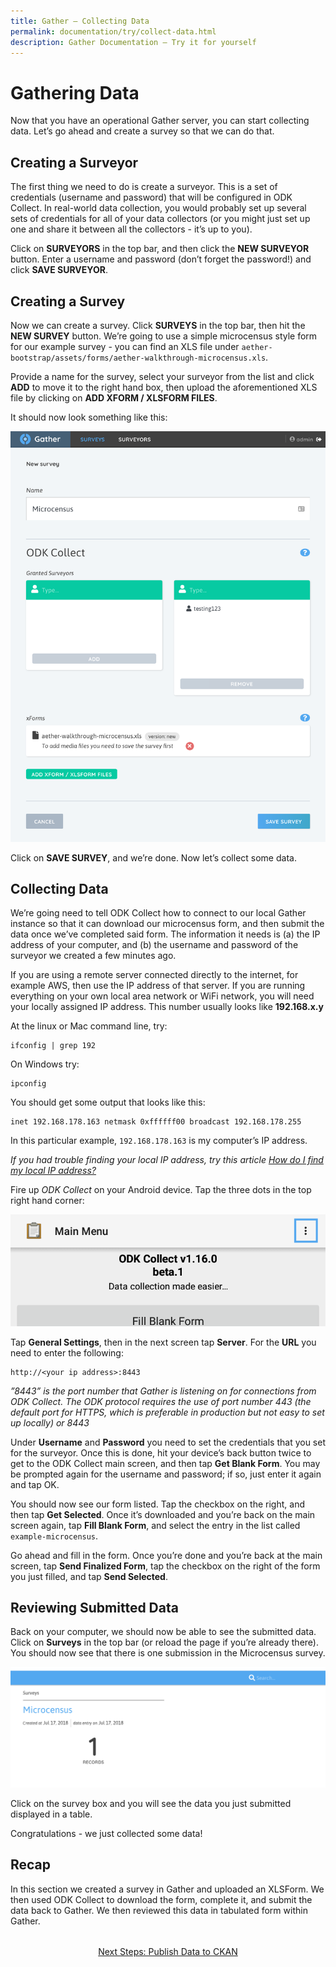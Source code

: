 ```yaml
---
title: Gather – Collecting Data
permalink: documentation/try/collect-data.html
description: Gather Documentation – Try it for yourself
---
```


# Gathering Data

Now that you have an operational Gather server, you can start collecting data. Let’s go ahead and create a survey so that we can do that.

## Creating a Surveyor

The first thing we need to do is create a surveyor. This is a set of credentials (username and password) that will be configured in ODK Collect. In real-world data collection, you would probably set up several sets of credentials for all of your data collectors (or you might just set up one and share it between all the collectors - it’s up to you).

Click on **SURVEYORS** in the top bar, and then click the **NEW SURVEYOR** button. Enter a username and password (don’t forget the password!) and click **SAVE SURVEYOR**.

## Creating a Survey

Now we can create a survey. Click **SURVEYS** in the top bar, then hit the **NEW SURVEY** button. We’re going to use a simple microcensus style form for our example survey - you can find an XLS file under `aether-bootstrap/assets/forms/aether-walkthrough-microcensus.xls`.

Provide a name for the survey, select your surveyor from the list and click **ADD** to move it to the right hand box, then upload the aforementioned XLS file by clicking on **ADD XFORM / XLSFORM FILES**.

It should now look something like this:

![Create a new survey](/images/gather-create-survey.png)

Click on **SAVE SURVEY**, and we’re done. Now let’s collect some data.

## Collecting Data

We’re going need to tell ODK Collect how to connect to our local Gather instance so that it can download our microcensus form, and then submit the data once we’ve completed said form. The information it needs is (a) the IP address of your computer, and (b) the username and password of the surveyor we created a few minutes ago. 

If you are using a remote server connected directly to the internet, for example AWS, then use the IP address of that server.  If you are running everything on your own local area network or WiFi network, you will need your locally assigned IP address.  This number usually looks like **192.168.x.y**  

At the linux or Mac command line, try:
```
ifconfig | grep 192
```
On Windows try: 
```
ipconfig
```
You should get some output that looks like this:
```
inet 192.168.178.163 netmask 0xffffff00 broadcast 192.168.178.255
```
In this particular example, `192.168.178.163` is my computer’s IP address.

*If you had trouble finding your local IP address, try this article [How do I find my local IP address?](https://www.whatismyip.com/questions/how-do-i-find-my-local-ip-address/)*

Fire up _ODK Collect_ on your Android device. Tap the three dots in the top right hand corner:

![ODK Collect settings menu](/images/gather-collect-dots.png)

Tap **General Settings**, then in the next screen tap **Server**. For the **URL** you need to enter the following:

```
http://<your ip address>:8443
```

*”8443” is the port number that Gather is listening on for connections from ODK Collect. The ODK protocol requires the use of port number 443 (the default port for HTTPS, which is preferable in production but not easy to set up locally) or 8443*

Under **Username** and **Password** you need to set the credentials that you set for the surveyor. Once this is done, hit your device’s back button twice to get to the ODK Collect main screen, and then tap **Get Blank Form**. You may be prompted again for the username and password; if so, just enter it again and tap OK.

You should now see our form listed. Tap the checkbox on the right, and then tap **Get Selected**. Once it’s downloaded and you’re back on the main screen again, tap **Fill Blank Form**, and select the entry in the list called `example-microcensus`.

Go ahead and fill in the form. Once you’re done and you’re back at the main screen, tap **Send Finalized Form**, tap the checkbox on the right of the form you just filled, and tap **Send Selected**.

## Reviewing Submitted Data

Back on your computer, we should now be able to see the submitted data. Click on **Surveys** in the top bar (or reload the page if you’re already there). You should now see that there is one submission in the Microcensus survey. 

![Gather Surveys screen with one submission](/images/gather-surveys-screen.png)

Click on the survey box and you will see the data you just submitted displayed in a table.

Congratulations - we just collected some data! 

## Recap 

In this section we created a survey in Gather and uploaded an XLSForm. We then used ODK Collect to download the form, complete it, and submit the data back to Gather. We then reviewed this data in tabulated form within Gather.

<div style="margin-top: 2rem; text-align: center"><a href="ckan">Next Steps: Publish Data to CKAN</a></div>
